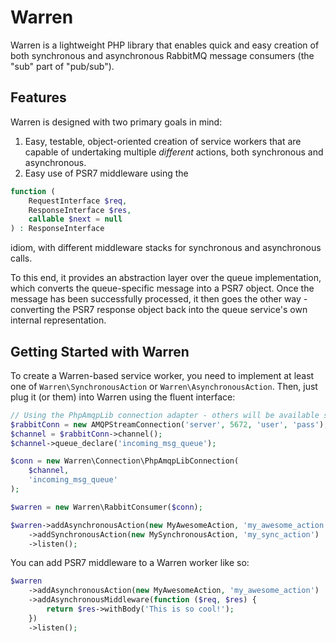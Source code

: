 # Warren

Warren is a lightweight PHP library that enables quick and easy creation of
both synchronous and asynchronous RabbitMQ message consumers (the "sub" part
of "pub/sub").

## Features
Warren is designed with two primary goals in mind:

1. Easy, testable, object-oriented creation of service workers that are
    capable of undertaking multiple _different_ actions, both synchronous
    and asynchronous.
2. Easy use of PSR7 middleware using the
```php
function (
    RequestInterface $req,
    ResponseInterface $res,
    callable $next = null
) : ResponseInterface
```
idiom, with different middleware stacks for synchronous and asynchronous
calls.

To this end, it provides an abstraction layer over the queue
implementation, which converts the queue-specific message into a PSR7
object. Once the message has been successfully processed, it then goes
the other way - converting the PSR7 response object back into the queue
service's own internal representation.

## Getting Started with Warren
To create a Warren-based service worker, you need to implement at least
one of `Warren\SynchronousAction` or `Warren\AsynchronousAction`. Then,
just plug it (or them) into Warren using the fluent interface:
```php
// Using the PhpAmqpLib connection adapter - others will be available soon
$rabbitConn = new AMQPStreamConnection('server', 5672, 'user', 'pass');
$channel = $rabbitConn->channel();
$channel->queue_declare('incoming_msg_queue');

$conn = new Warren\Connection\PhpAmqpLibConnection(
    $channel,
    'incoming_msg_queue'
);

$warren = new Warren\RabbitConsumer($conn);

$warren->addAsynchronousAction(new MyAwesomeAction, 'my_awesome_action')
    ->addSynchronousAction(new MySynchronousAction, 'my_sync_action')
    ->listen();
```

You can add PSR7 middleware to a Warren worker like so:
```php
$warren
    ->addAsynchronousAction(new MyAwesomeAction, 'my_awesome_action')
    ->addAsynchronousMiddleware(function ($req, $res) {
        return $res->withBody('This is so cool!');
    })
    ->listen();
```
